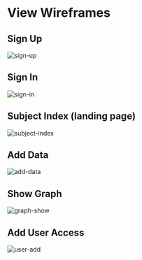 # View Wireframes

## Sign Up
![sign-up]

## Sign In
![sign-in]

## Subject Index (landing page)
![subject-index]

## Add Data
![add-data]

## Show Graph
![graph-show]

## Add User Access
![user-add]

[sign-up]: ./wireframes/su.jpg
[sign-in]: ./wireframes/si.jpg
[subject-index]: ./wireframes/sbi.jpg
[add-data]: ./wireframes/ad.jpg
[graph-show]: ./wireframes/gs.jpg
[user-add]: ./wireframes/ua.jpg
